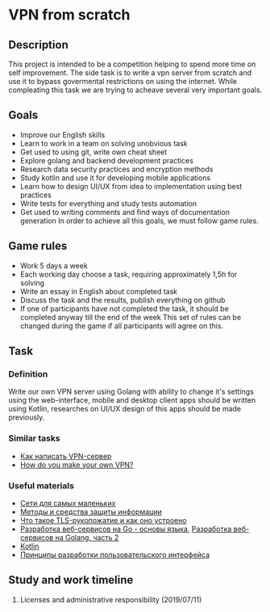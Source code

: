 # VPN from scratch

## Description
This project is intended to be a competition helping to spend more time on self improvement. The side task is to write a vpn server from scratch and use it to bypass govermental restrictions on using the internet. While compleating this task we are trying to acheave several very important goals.

## Goals
- Improve our English skills
- Learn to work in a team on solving unobvious task
- Get used to using git, write own cheat sheet
- Explore golang and backend development practices
- Research data security practices and encryption methods
- Study kotlin and use it for developing mobile applications
- Learn how to design UI/UX from idea to implementation using best practices
- Write tests for everything and study tests automation
- Get used to writing comments and find ways of documentation generation
In order to achieve all this goals, we must follow game rules.

## Game rules
- Work 5 days a week
- Each working day choose a task, requiring approximately 1,5h for solving
- Write an essay in English about completed task
- Discuss the task and the results, publish everything on github
- If one of participants have not completed the task, it should be completed anyway till the end of the week
This set of rules can be changed during the game if all participants will agree on this.

## Task

### Definition
Write our own VPN server using Golang with ability to change it's settings using the web-interface, mobile and desktop client apps should be written using Kotlin, researches on UI/UX design of this apps should be made previously.

### Similar tasks
- [Как написать VPN-сервер](http://qaru.site/questions/368626/how-to-write-a-vpn-server)
- [How do you make your own VPN?](https://www.quora.com/How-do-you-make-your-own-VPN)

### Useful materials
- [Сети для самых маленьких](https://habr.com/ru/post/134892/)
- [Методы и средства защиты информации](https://www.coursera.org/learn/metody-i-sredstva-zashity-informacii)
- [Что такое TLS-рукопожатие и как оно устроено](https://tproger.ru/articles/tls-handshake-explained/)
- [Разработка веб-сервисов на Go - основы языка](https://www.coursera.org/learn/golang-webservices-1), [Разработка веб-сервисов на Golang, часть 2](https://www.coursera.org/learn/golang-webservices-2)
- [Kotlin](https://stepik.org/course/2852/promo)
- [Принципы разработки пользовательского интерфейса](https://medium.com/начинающему-ux-дизайнеру/принципы-проектирования-пользовательских-интерфейсов-cc36718c7e9f)

## Study and work timeline
1. Licenses and administrative responsibility (2019/07/11)
